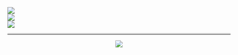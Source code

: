 

<!--
**Charu-2718/Charu-2718** is a ✨ _special_ ✨ repository because its `README.md` (this file) appears on your GitHub profile.

Here are some ideas to get you started:

- 🔭 I’m currently working on ...
- 🌱 I’m currently learning ...
- 👯 I’m looking to collaborate on ...
- 🤔 I’m looking for help with ...
- 💬 Ask me about ...
- 📫 How to reach me: ...
- 😄 Pronouns: ...
- ⚡ Fun fact: ....
-->


![](https://github-readme-stats.vercel.app/api?username=Charu-2718&theme=dark&hide_border=false&include_all_commits=false&count_private=false)<br/>
![](https://github-readme-streak-stats.herokuapp.com/?user=Charu-2718&theme=dark&hide_border=false)<br/>
![](https://github-readme-stats.vercel.app/api/top-langs/?username=Charu-2718&theme=dark&hide_border=false&include_all_commits=false&count_private=false&layout=compact)

---

<div align="center"><img src="https://komarev.com/ghpvc/?username=Charu-2718&label=Profile%20views&color=0e75b6&style=flat"/>
